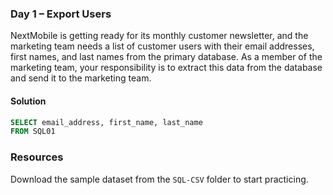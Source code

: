 ### Day 1 – Export Users

 NextMobile is getting ready for its monthly customer newsletter, and the marketing team needs a list of customer users with their email addresses, first names, and last names from the primary database. As a member of the marketing team, your responsibility is to extract this data from the database and send it to the marketing team.

#### Solution

```sql
SELECT email_address, first_name, last_name
FROM SQL01
```

### Resources

Download the sample dataset from the `SQL-CSV` folder to start practicing.
